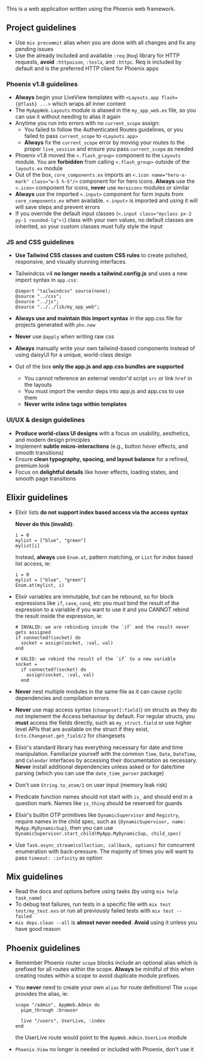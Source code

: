 This is a web application written using the Phoenix web framework.

## Project guidelines

- Use `mix precommit` alias when you are done with all changes and fix any pending issues
- Use the already included and available `:req` (`Req`) library for HTTP requests, **avoid** `:httpoison`, `:tesla`, and `:httpc`. Req is included by default and is the preferred HTTP client for Phoenix apps

### Phoenix v1.8 guidelines

- **Always** begin your LiveView templates with `<Layouts.app flash={@flash} ...>` which wraps all inner content
- The `MyAppWeb.Layouts` module is aliased in the `my_app_web.ex` file, so you can use it without needing to alias it again
- Anytime you run into errors with no `current_scope` assign:
  - You failed to follow the Authenticated Routes guidelines, or you failed to pass `current_scope` to `<Layouts.app>`
  - **Always** fix the `current_scope` error by moving your routes to the proper `live_session` and ensure you pass `current_scope` as needed
- Phoenix v1.8 moved the `<.flash_group>` component to the `Layouts` module. You are **forbidden** from calling `<.flash_group>` outside of the `layouts.ex` module
- Out of the box, `core_components.ex` imports an `<.icon name="hero-x-mark" class="w-5 h-5"/>` component for for hero icons. **Always** use the `<.icon>` component for icons, **never** use `Heroicons` modules or similar
- **Always** use the imported `<.input>` component for form inputs from `core_components.ex` when available. `<.input>` is imported and using it will will save steps and prevent errors
- If you override the default input classes (`<.input class="myclass px-2 py-1 rounded-lg">)`) class with your own values, no default classes are inherited, so your
custom classes must fully style the input

### JS and CSS guidelines

- **Use Tailwind CSS classes and custom CSS rules** to create polished, responsive, and visually stunning interfaces.
- Tailwindcss v4 **no longer needs a tailwind.config.js** and uses a new import syntax in `app.css`:

      @import "tailwindcss" source(none);
      @source "../css";
      @source "../js";
      @source "../../lib/my_app_web";

- **Always use and maintain this import syntax** in the app.css file for projects generated with `phx.new`
- **Never** use `@apply` when writing raw css
- **Always** manually write your own tailwind-based components instead of using daisyUI for a unique, world-class design
- Out of the box **only the app.js and app.css bundles are supported**
  - You cannot reference an external vendor'd script `src` or link `href` in the layouts
  - You must import the vendor deps into app.js and app.css to use them
  - **Never write inline <script>custom js</script> tags within templates**

### UI/UX & design guidelines

- **Produce world-class UI designs** with a focus on usability, aesthetics, and modern design principles
- Implement **subtle micro-interactions** (e.g., button hover effects, and smooth transitions)
- Ensure **clean typography, spacing, and layout balance** for a refined, premium look
- Focus on **delightful details** like hover effects, loading states, and smooth page transitions


<!-- usage-rules-start -->

<!-- phoenix:elixir-start -->
## Elixir guidelines

- Elixir lists **do not support index based access via the access syntax**

  **Never do this (invalid)**:

      i = 0
      mylist = ["blue", "green"]
      mylist[i]

  Instead, **always** use `Enum.at`, pattern matching, or `List` for index based list access, ie:

      i = 0
      mylist = ["blue", "green"]
      Enum.at(mylist, i)

- Elixir variables are immutable, but can be rebound, so for block expressions like `if`, `case`, `cond`, etc
  you *must* bind the result of the expression to a variable if you want to use it and you CANNOT rebind the result inside the expression, ie:

      # INVALID: we are rebinding inside the `if` and the result never gets assigned
      if connected?(socket) do
        socket = assign(socket, :val, val)
      end

      # VALID: we rebind the result of the `if` to a new variable
      socket =
        if connected?(socket) do
          assign(socket, :val, val)
        end

- **Never** nest multiple modules in the same file as it can cause cyclic dependencies and compilation errors
- **Never** use map access syntax (`changeset[:field]`) on structs as they do not implement the Access behaviour by default. For regular structs, you **must** access the fields directly, such as `my_struct.field` or use higher level APIs that are available on the struct if they exist, `Ecto.Changeset.get_field/2` for changesets
- Elixir's standard library has everything necessary for date and time manipulation. Familiarize yourself with the common `Time`, `Date`, `DateTime`, and `Calendar` interfaces by accessing their documentation as necessary. **Never** install additional dependencies unless asked or for date/time parsing (which you can use the `date_time_parser` package)
- Don't use `String.to_atom/1` on user input (memory leak risk)
- Predicate function names should not start with `is_` and should end in a question mark. Names like `is_thing` should be reserved for guards
- Elixir's builtin OTP primitives like `DynamicSupervisor` and `Registry`, require names in the child spec, such as `{DynamicSupervisor, name: MyApp.MyDynamicSup}`, then you can use `DynamicSupervisor.start_child(MyApp.MyDynamicSup, child_spec)`
- Use `Task.async_stream(collection, callback, options)` for concurrent enumeration with back-pressure. The majority of times you will want to pass `timeout: :infinity` as option

## Mix guidelines

- Read the docs and options before using tasks (by using `mix help task_name`)
- To debug test failures, run tests in a specific file with `mix test test/my_test.exs` or run all previously failed tests with `mix test --failed`
- `mix deps.clean --all` is **almost never needed**. **Avoid** using it unless you have good reason
<!-- phoenix:elixir-end -->

<!-- phoenix:phoenix-start -->
## Phoenix guidelines

- Remember Phoenix router `scope` blocks include an optional alias which is prefixed for all routes within the scope. **Always** be mindful of this when creating routes within a scope to avoid duplicate module prefixes.

- You **never** need to create your own `alias` for route definitions! The `scope` provides the alias, ie:

      scope "/admin", AppWeb.Admin do
        pipe_through :browser

        live "/users", UserLive, :index
      end

  the UserLive route would point to the `AppWeb.Admin.UserLive` module

- `Phoenix.View` no longer is needed or included with Phoenix, don't use it
<!-- phoenix:phoenix-end -->

<!-- usage-rules-end -->